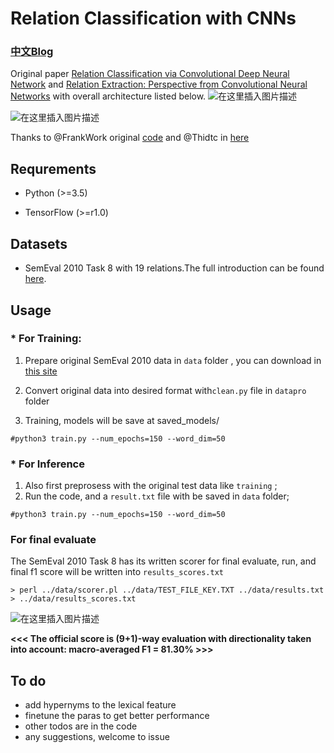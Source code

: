 # Relation Classification with CNNs

### [中文Blog](https://blog.csdn.net/Kaiyuan_sjtu/article/details/89877420)


Original paper [Relation Classification via Convolutional Deep Neural Network](https://www.aclweb.org/anthology/C14-1220) and [Relation Extraction: Perspective from Convolutional Neural Networks](https://cs.nyu.edu/~thien/pubs/vector15.pdf) with overall architecture listed below.
![在这里插入图片描述](https://img-blog.csdnimg.cn/20190506101633612.png?x-oss-process=image/watermark,type_ZmFuZ3poZW5naGVpdGk,shadow_10,text_aHR0cHM6Ly9ibG9nLmNzZG4ubmV0L0thaXl1YW5fc2p0dQ==,size_16,color_FFFFFF,t_70)


![在这里插入图片描述](https://img-blog.csdnimg.cn/20190507170007403.png?x-oss-process=image/watermark,type_ZmFuZ3poZW5naGVpdGk,shadow_10,text_aHR0cHM6Ly9ibG9nLmNzZG4ubmV0L0thaXl1YW5fc2p0dQ==,size_16,color_FFFFFF,t_70)

Thanks to @FrankWork original [code](https://github.com/FrankWork/conv_relation)  and @Thidtc in [here](https://github.com/Thidtc/Relation-Classification-via-Convolutional-Deep-Neural-Network)

## Requrements

* Python (>=3.5)

* TensorFlow (>=r1.0)

## Datasets
- SemEval 2010 Task 8 with 19 relations.The full introduction can be found [here](https://docs.google.com/document/d/1QO_CnmvNRnYwNWu1-QCAeR5ToQYkXUqFeAJbdEhsq7w/preview).


## Usage

### * For Training:

1. Prepare original SemEval 2010 data in `data` folder , you can download in [this site](https://drive.google.com/file/d/0B_jQiLugGTAkMDQ5ZjZiMTUtMzQ1Yy00YWNmLWJlZDYtOWY1ZDMwY2U4YjFk/view?sort=name&layout=list&num=50)

2. Convert original data into desired format with`clean.py` file in `datapro` folder

3. Training, models will be save at saved_models/
```
#python3 train.py --num_epochs=150 --word_dim=50
```


### * For Inference
1. Also first preprosess with the original test data like `training` ;
2. Run the code, and a `result.txt` file with be saved in `data` folder;
```
#python3 train.py --num_epochs=150 --word_dim=50
```
### For final evaluate
 The SemEval 2010 Task 8 has its written scorer for  final evaluate, run, and final f1 score will be written into `results_scores.txt`
```
> perl ../data/scorer.pl ../data/TEST_FILE_KEY.TXT ../data/results.txt > ../data/results_scores.txt
```
![在这里插入图片描述](https://img-blog.csdnimg.cn/20190508095920452.png?x-oss-process=image/watermark,type_ZmFuZ3poZW5naGVpdGk,shadow_10,text_aHR0cHM6Ly9ibG9nLmNzZG4ubmV0L0thaXl1YW5fc2p0dQ==,size_16,color_FFFFFF,t_70)

**<<< The official score is (9+1)-way evaluation with directionality taken into account: macro-averaged F1 = 81.30% >>>**

## To do
- add hypernyms to the lexical feature
- finetune the paras to get better performance
- other todos are in the code
- any suggestions, welcome to issue

